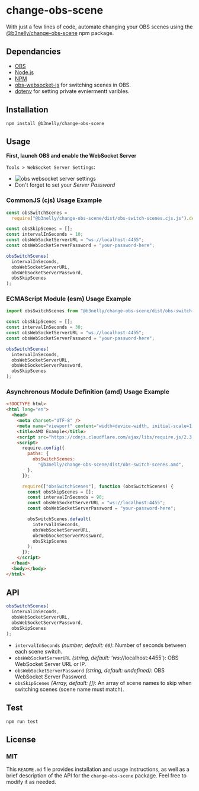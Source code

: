 # change-obs-scene

With just a few lines of code, automate changing your OBS scenes using the [@b3nelly/change-obs-scene](https://www.npmjs.com/package/@b3nelly/change-obs-scene?activeTab=readme) npm package.

## Dependancies

- [OBS](https://obsproject.com/)
- [Node.js](https://nodejs.org/)
- [NPM](https://www.npmjs.com/)
- [obs-websocket-js](https://www.npmjs.com/package/obs-websocket-js) for switching scenes in OBS.
- [dotenv](https://www.npmjs.com/package/dotenv) for setting private evniermentt varibles.

## Installation

```shell
npm install @b3nelly/change-obs-scene
```

## Usage

**First, launch OBS and enable the WebSocket Server**

`Tools > WebSocket Server Settings`:

- ![obs websocket server settings](https://github.com/b3nelly2/stream/blob/main/assets/obs-websocket-server-settings.png?raw=true)
- Don't forget to set your _Server Password_

### CommonJS (cjs) Usage Example

```js
const obsSwitchScenes =
  require("@b3nelly/change-obs-scene/dist/obs-switch-scenes.cjs.js").default;

const obsSkipScenes = [];
const intervalInSeconds = 10;
const obsWebSocketServerURL = "ws://localhost:4455";
const obsWebSocketServerPassword = "your-password-here";

obsSwitchScenes(
  intervalInSeconds,
  obsWebSocketServerURL,
  obsWebSocketServerPassword,
  obsSkipScenes
);
```

### ECMAScript Module (esm) Usage Example

```js
import obsSwitchScenes from "@b3nelly/change-obs-scene/dist/obs-switch-scenes.esm.js";

const obsSkipScenes = [];
const intervalInSeconds = 30;
const obsWebSocketServerURL = "ws://localhost:4455";
const obsWebSocketServerPassword = "your-password-here";

obsSwitchScenes(
  intervalInSeconds,
  obsWebSocketServerURL,
  obsWebSocketServerPassword,
  obsSkipScenes
);
```

### Asynchronous Module Definition (amd) Usage Example

```html
<!DOCTYPE html>
<html lang="en">
  <head>
    <meta charset="UTF-8" />
    <meta name="viewport" content="width=device-width, initial-scale=1.0" />
    <title>AMD Example</title>
    <script src="https://cdnjs.cloudflare.com/ajax/libs/require.js/2.3.6/require.min.js"></script>
    <script>
      require.config({
        paths: {
          obsSwitchScenes:
            "@b3nelly/change-obs-scene/dist/obs-switch-scenes.amd",
        },
      });

      require(["obsSwitchScenes"], function (obsSwitchScenes) {
        const obsSkipScenes = [];
        const intervalInSeconds = 90;
        const obsWebSocketServerURL = "ws://localhost:4455";
        const obsWebSocketServerPassword = "your-password-here";

        obsSwitchScenes.default(
          intervalInSeconds,
          obsWebSocketServerURL,
          obsWebSocketServerPassword,
          obsSkipScenes
        );
      });
    </script>
  </head>
  <body></body>
</html>
```

## API

```js
obsSwitchScenes(
  intervalInSeconds,
  obsWebSocketServerURL,
  obsWebSocketServerPassword,
  obsSkipScenes
);
```

- `intervalInSeconds` _(number, default: `60`)_: Number of seconds between each scene switch.
- `obsWebSocketServerURL` _(string, default: 'ws_://localhost:4455'): OBS WebSocket Server URL or IP.
- `obsWebSocketServerPassword` _(string, default: undefined)_: OBS WebSocket Server Password.
- `obsSkipScenes` _(Array<string>, default: [])_: An array of scene names to skip when switching scenes (scene name must match).

## Test

```shell
npm run test
```

## License

### MIT

This `README.md` file provides installation and usage instructions, as well as a brief description of the API for the `change-obs-scene` package. Feel free to modify it as needed.
